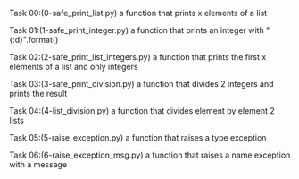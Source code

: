 Task 00:(0-safe_print_list.py)
a function that prints x elements of a list

Task 01:(1-safe_print_integer.py)
a function that prints an integer with "{:d}".format()

Task 02:(2-safe_print_list_integers.py)
a function that prints the first x elements of a list and only integers

Task 03:(3-safe_print_division.py)
a function that divides 2 integers and prints the result

Task 04:(4-list_division.py)
a function that divides element by element 2 lists

Task 05:(5-raise_exception.py)
a function that raises a type exception

Task 06:(6-raise_exception_msg.py)
a function that raises a name exception with a message
